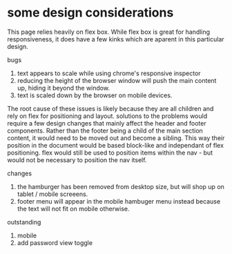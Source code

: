 # some design considerations
This page relies heavily on flex box. While flex box is great
for handling responsiveness, it does have a few kinks which 
are aparent in this particular design.

bugs
1. text appears to scale while using chrome's responsive inspector
2. reducing the height of the browser window will push the main content up, hiding it beyond the window.
3. text is scaled down by the browser on mobile devices.

The root cause of these issues is likely because they are all children and rely on flex for positioning and layout.
solutions to the problems would require a few design changes that mainly affect the header and footer components.
Rather than the footer being a child of the main section content, it would need to be moved out and become a sibling. This way their position in the document would be based block-like and independant of flex positioning. flex would still be used to position items within the nav - but would not be necessary to position the nav itself.

changes
1. the hamburger has been removed from desktop size, but will shop up on tablet / mobile screeens.
2. footer menu will appear in the mobile hambuger menu instead because the text will not fit on mobile otherwise.


outstanding
1. mobile
2. add password view toggle

